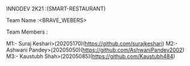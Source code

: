 INNODEV 2K21 :(SMART-RESTAURANT)
 
  Team Name :<BRAVE_WEBERS>
  
  Team Members :
  
  M1:- Suraj Keshari>(20205170)(https://github.com/surajkeshari)
  M2:- Ashwani Pandey>(20205050)(https://github.com/AshwaniPandey2002)
  M3:- Kaustubh Shah>(20205085)(https://github.com/Kaustubh484)

